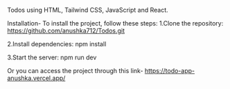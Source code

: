 Todos  using HTML, Tailwind CSS, JavaScript and React.

Installation-
To install the project, follow these steps:
  1.Clone the repository:
    https://github.com/anushka712/Todos.git
    
  2.Install dependencies:
    npm install

  3.Start the server:
    npm run dev


Or you can access the project through this link-
  https://todo-app-anushka.vercel.app/

